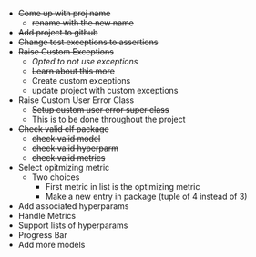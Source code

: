 - ~~Come up with proj name~~
    - ~~rename with the new name~~
- ~~Add project to github~~
- ~~Change test exceptions to assertions~~
- ~~Raise Custom Exceptions~~
    - *Opted to not use exceptions*
    - ~~Learn about this more~~
    - Create custom exceptions
    - update project with custom exceptions
- Raise Custom User Error Class
    - ~~Setup custom user error super class~~
    - This is to be done throughout the project
- ~~Check valid clf package~~
    - ~~check valid model~~
    - ~~check valid hyperparm~~
    - ~~check valid metrics~~
- Select opitmizing metric
    - Two choices
        - First metric in list is the optimizing metric
        - Make a new entry in package (tuple of 4 instead of 3)
- Add associated hyperparams
- Handle Metrics
- Support lists of hyperparams
- Progress Bar
- Add more models